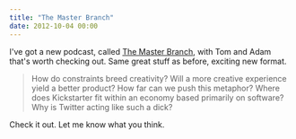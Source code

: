 ```yaml
---
title: "The Master Branch"
date: 2012-10-04 00:00
---
```


<p>I've got a new podcast, called <a href="http://themasterbranch.com/">The Master Branch</a>, with Tom and Adam that's worth checking out. Same great stuff as before, exciting new format. </p>

<blockquote>
  <p>How do constraints breed creativity? Will a more creative experience yield a better product? How far can we push this metaphor? Where does Kickstarter fit within an economy based primarily on software? Why is Twitter acting like such a dick?</p>

</blockquote>

<p>Check it out. Let me know what you think.</p>

<!-- more -->

